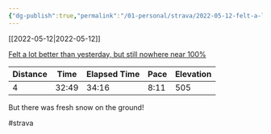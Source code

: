 ```yaml
---
{"dg-publish":true,"permalink":"/01-personal/strava/2022-05-12-felt-a-lot-better-than-yesterday-but-still-nowhere-near-100/"}
---
```



[[2022-05-12\|2022-05-12]]

[Felt a lot better than yesterday, but still nowhere near 100%](https://www.strava.com/activities/7132921684)

| Distance | Time  | Elapsed Time | Pace | Elevation |
| -------- | ----- | ------------ | ---- | --------- |
| 4        | 32:49 | 34:16        | 8:11 | 505       |


But there was fresh snow on the ground!

#strava
